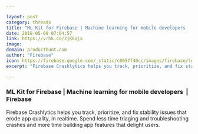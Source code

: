 ```yaml
---

layout: post
category: threads
title: "ML Kit for Firebase | Machine learning for mobile developers  |  Firebase"
date: 2018-05-09 07:04:57
link: https://vrhk.co/2jKEqjx
image: 
domain: producthunt.com
author: "Firebase"
icon: https://firebase.google.com/_static/c0057f40cc/images/firebase/touchicon-180.png
excerpt: "Firebase Crashlytics helps you track, prioritize, and fix stability issues that erode app quality, in realtime. Spend less time triaging and troubleshooting crashes and more time building app features that delight users."

---
```


### ML Kit for Firebase | Machine learning for mobile developers  |  Firebase

Firebase Crashlytics helps you track, prioritize, and fix stability issues that erode app quality, in realtime. Spend less time triaging and troubleshooting crashes and more time building app features that delight users.